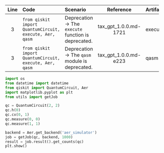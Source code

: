 | Line | Code | Scenario | Reference | Artifact | Refactoring |
| :--: | :--- | :------- | :-------: | :------- | :---------- |
| 3 | `from qiskit import QuantumCircuit, execute, Aer, qasm` | Deprecation -> The `execute` function is deprecated. | tax_gpt_1.0.0.md-1721 | execute | `from qiskit import QuantumCircuit, Aer` |
| 3 | `from qiskit import QuantumCircuit, execute, Aer, qasm` | Deprecation -> The `qasm` module is deprecated. | tax_gpt_1.0.0.md-e223 | qasm | `from qiskit import QuantumCircuit, Aer` |


```python
import os
from datetime import datetime
from qiskit import QuantumCircuit, Aer
import matplotlib.pyplot as plt
from utils import getJob

qc = QuantumCircuit(2, 2)
qc.h(0)
qc.cx(0, 1)
qc.measure(0, 0)
qc.measure(1, 1)

backend = Aer.get_backend('aer_simulator')
job = getJob(qc, backend, 1000)
result = job.result().get_counts(qc)
plt.show()
```